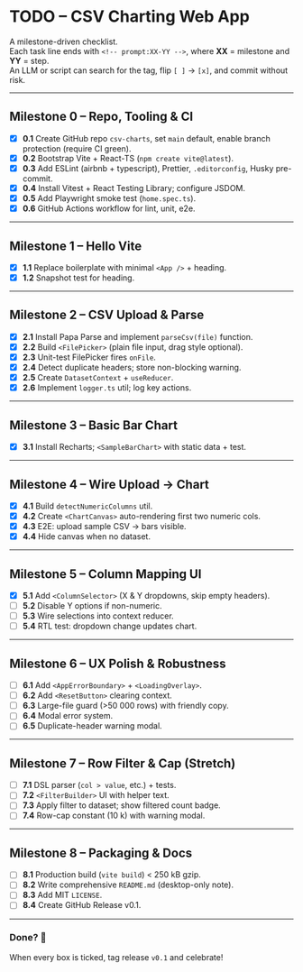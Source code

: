 # TODO – CSV Charting Web App

A milestone-driven checklist.  
Each task line ends with `<!-- prompt:XX-YY -->`, where **XX** = milestone and **YY** = step.  
An LLM or script can search for the tag, flip `[ ]` → `[x]`, and commit without risk.

---

## Milestone 0 – Repo, Tooling & CI

- [x] **0.1** Create GitHub repo `csv-charts`, set `main` default, enable branch protection (require CI green). <!-- prompt:00-01 -->
- [x] **0.2** Bootstrap Vite + React-TS (`npm create vite@latest`). <!-- prompt:00-02 -->
- [x] **0.3** Add ESLint (airbnb + typescript), Prettier, `.editorconfig`, Husky pre-commit. <!-- prompt:00-03 -->
- [x] **0.4** Install Vitest + React Testing Library; configure JSDOM. <!-- prompt:00-04 -->
- [x] **0.5** Add Playwright smoke test (`home.spec.ts`). <!-- prompt:00-05 -->
- [x] **0.6** GitHub Actions workflow for lint, unit, e2e. <!-- prompt:00-05 -->

---

## Milestone 1 – Hello Vite

- [x] **1.1** Replace boilerplate with minimal `<App />` + heading. <!-- prompt:01-01 -->
- [x] **1.2** Snapshot test for heading. <!-- prompt:01-02 -->

---

## Milestone 2 – CSV Upload & Parse

- [x] **2.1** Install Papa Parse and implement `parseCsv(file)` function. <!-- prompt:02-01 -->
- [x] **2.2** Build `<FilePicker>` (plain file input, drag style optional). <!-- prompt:02-02 -->
- [x] **2.3** Unit-test FilePicker fires `onFile`. <!-- prompt:02-02 -->
- [x] **2.4** Detect duplicate headers; store non-blocking warning. <!-- prompt:02-03 -->
- [x] **2.5** Create `DatasetContext` + `useReducer`. <!-- prompt:02-04 -->
- [x] **2.6** Implement `logger.ts` util; log key actions. <!-- prompt:02-05 -->

---

## Milestone 3 – Basic Bar Chart

- [x] **3.1** Install Recharts; `<SampleBarChart>` with static data + test. <!-- prompt:03-01 -->

---

## Milestone 4 – Wire Upload → Chart

- [x] **4.1** Build `detectNumericColumns` util. <!-- prompt:04-01 -->
- [x] **4.2** Create `<ChartCanvas>` auto-rendering first two numeric cols. <!-- prompt:04-02 -->
- [x] **4.3** E2E: upload sample CSV → bars visible. <!-- prompt:04-03 -->
- [x] **4.4** Hide canvas when no dataset. <!-- prompt:04-04 -->

---

## Milestone 5 – Column Mapping UI

- [x] **5.1** Add `<ColumnSelector>` (X & Y dropdowns, skip empty headers). <!-- prompt:05-01 -->
- [ ] **5.2** Disable Y options if non-numeric. <!-- prompt:05-02 -->
- [ ] **5.3** Wire selections into context reducer. <!-- prompt:05-03 -->
- [ ] **5.4** RTL test: dropdown change updates chart. <!-- prompt:05-04 -->

---

## Milestone 6 – UX Polish & Robustness

- [ ] **6.1** Add `<AppErrorBoundary>` + `<LoadingOverlay>`. <!-- prompt:06-01 -->
- [ ] **6.2** Add `<ResetButton>` clearing context. <!-- prompt:06-01 -->
- [ ] **6.3** Large-file guard (>50 000 rows) with friendly copy. <!-- prompt:06-03 -->
- [ ] **6.4** Modal error system. <!-- prompt:06-02 -->
- [ ] **6.5** Duplicate-header warning modal. <!-- prompt:06-04 -->

---

## Milestone 7 – Row Filter & Cap (Stretch)

- [ ] **7.1** DSL parser (`col > value`, etc.) + tests. <!-- prompt:07-01 -->
- [ ] **7.2** `<FilterBuilder>` UI with helper text. <!-- prompt:07-02 -->
- [ ] **7.3** Apply filter to dataset; show filtered count badge. <!-- prompt:07-03 -->
- [ ] **7.4** Row-cap constant (10 k) with warning modal. <!-- prompt:07-04 -->

---

## Milestone 8 – Packaging & Docs

- [ ] **8.1** Production build (`vite build`) < 250 kB gzip. <!-- prompt:08-01 -->
- [ ] **8.2** Write comprehensive `README.md` (desktop-only note). <!-- prompt:08-01 -->
- [ ] **8.3** Add MIT `LICENSE`. <!-- prompt:08-01 -->
- [ ] **8.4** Create GitHub Release v0.1. <!-- prompt:08-01 -->

---

### Done? 🎉  
When every box is ticked, tag release `v0.1` and celebrate!